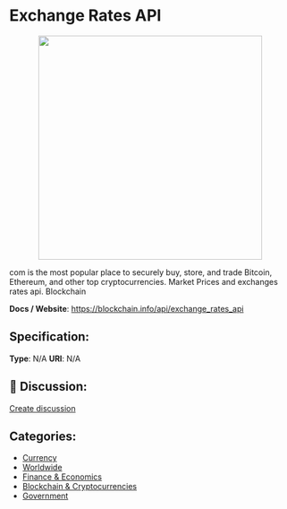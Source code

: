 # Exchange Rates API
<p align="center">
    <img width="400" src="https://raw.githubusercontent.com/apis-list/apis-list/apis/exchange-rates-api/logo_256x256.png" />
</p>

com is the most popular place to securely buy, store, and trade Bitcoin, Ethereum, and other top cryptocurrencies. Market Prices and exchanges rates api. Blockchain

**Docs / Website**: https://blockchain.info/api/exchange_rates_api

## Specification:
**Type**:  N/A 
**URI**:  N/A 

## 💬 Discussion:
[Create discussion](link)

## Categories:
- [Currency](https://github.com/apis-list/apis-list#currency)
- [Worldwide](https://github.com/apis-list/apis-list#worldwide)
- [Finance & Economics](https://github.com/apis-list/apis-list#finance-and-economics)
- [Blockchain & Cryptocurrencies](https://github.com/apis-list/apis-list#blockchain-and-cryptocurrencies)
- [Government](https://github.com/apis-list/apis-list#government)





